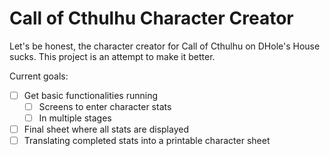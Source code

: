 # Call of Cthulhu Character Creator

Let's be honest, the character creator for Call of Cthulhu on DHole's House sucks. This project is an attempt to make it better.

Current goals:

- [ ] Get basic functionalities running
  - [ ] Screens to enter character stats
  - [ ] In multiple stages
- [ ] Final sheet where all stats are displayed
- [ ] Translating completed stats into a printable character sheet
